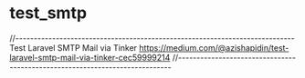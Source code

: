 # test_smtp

<!-- Contenuto migrato da _docs/test_smtp.txt -->

//----------------------------------------------------------------------------
Test Laravel SMTP Mail via Tinker
https://medium.com/@azishapidin/test-laravel-smtp-mail-via-tinker-cec59999214
//----------------------------------------------------------------------------

